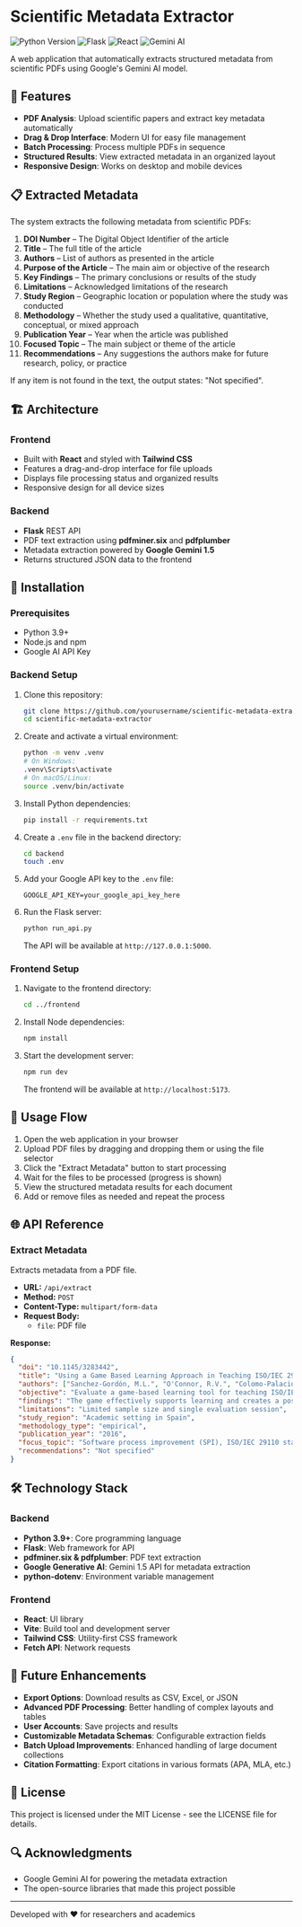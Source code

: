 # Scientific Metadata Extractor

![Python Version](https://img.shields.io/badge/Python-3.9+-blue.svg)
![Flask](https://img.shields.io/badge/Flask-3.1.1-green.svg)
![React](https://img.shields.io/badge/React-Latest-61dafb.svg)
![Gemini AI](https://img.shields.io/badge/Gemini%20AI-1.5-orange.svg)

A web application that automatically extracts structured metadata from scientific PDFs using Google's Gemini AI model.

## 🚀 Features

- **PDF Analysis**: Upload scientific papers and extract key metadata automatically
- **Drag & Drop Interface**: Modern UI for easy file management
- **Batch Processing**: Process multiple PDFs in sequence
- **Structured Results**: View extracted metadata in an organized layout
- **Responsive Design**: Works on desktop and mobile devices

## 📋 Extracted Metadata

The system extracts the following metadata from scientific PDFs:

1. **DOI Number** – The Digital Object Identifier of the article
2. **Title** – The full title of the article
3. **Authors** – List of authors as presented in the article
4. **Purpose of the Article** – The main aim or objective of the research
5. **Key Findings** – The primary conclusions or results of the study
6. **Limitations** – Acknowledged limitations of the research
7. **Study Region** – Geographic location or population where the study was conducted
8. **Methodology** – Whether the study used a qualitative, quantitative, conceptual, or mixed approach
9. **Publication Year** – Year when the article was published
10. **Focused Topic** – The main subject or theme of the article
11. **Recommendations** – Any suggestions the authors make for future research, policy, or practice

If any item is not found in the text, the output states: "Not specified".

## 🏗️ Architecture

### Frontend

- Built with **React** and styled with **Tailwind CSS**
- Features a drag-and-drop interface for file uploads
- Displays file processing status and organized results
- Responsive design for all device sizes

### Backend

- **Flask** REST API
- PDF text extraction using **pdfminer.six** and **pdfplumber**
- Metadata extraction powered by **Google Gemini 1.5**
- Returns structured JSON data to the frontend

## 🔧 Installation

### Prerequisites

- Python 3.9+
- Node.js and npm
- Google AI API Key

### Backend Setup

1. Clone this repository:
   ```bash
   git clone https://github.com/yourusername/scientific-metadata-extractor.git
   cd scientific-metadata-extractor
   ```

2. Create and activate a virtual environment:
   ```bash
   python -m venv .venv
   # On Windows:
   .venv\Scripts\activate
   # On macOS/Linux:
   source .venv/bin/activate
   ```

3. Install Python dependencies:
   ```bash
   pip install -r requirements.txt
   ```

4. Create a `.env` file in the backend directory:
   ```bash
   cd backend
   touch .env
   ```

5. Add your Google API key to the `.env` file:
   ```
   GOOGLE_API_KEY=your_google_api_key_here
   ```

6. Run the Flask server:
   ```bash
   python run_api.py
   ```
   The API will be available at `http://127.0.0.1:5000`.

### Frontend Setup

1. Navigate to the frontend directory:
   ```bash
   cd ../frontend
   ```

2. Install Node dependencies:
   ```bash
   npm install
   ```

3. Start the development server:
   ```bash
   npm run dev
   ```
   The frontend will be available at `http://localhost:5173`.

## 🔄 Usage Flow

1. Open the web application in your browser
2. Upload PDF files by dragging and dropping them or using the file selector
3. Click the "Extract Metadata" button to start processing
4. Wait for the files to be processed (progress is shown)
5. View the structured metadata results for each document
6. Add or remove files as needed and repeat the process

## 🌐 API Reference

### Extract Metadata

Extracts metadata from a PDF file.

- **URL:** `/api/extract`
- **Method:** `POST`
- **Content-Type:** `multipart/form-data`
- **Request Body:** 
  - `file`: PDF file

**Response:**
```json
{
  "doi": "10.1145/3283442",
  "title": "Using a Game Based Learning Approach in Teaching ISO/IEC 29110",
  "authors": ["Sanchez-Gordón, M.L.", "O'Connor, R.V.", "Colomo-Palacios, R."],
  "objective": "Evaluate a game-based learning tool for teaching ISO/IEC 29110 standard",
  "findings": "The game effectively supports learning and creates a positive experience",
  "limitations": "Limited sample size and single evaluation session",
  "study_region": "Academic setting in Spain",
  "methodology_type": "empirical",
  "publication_year": "2016",
  "focus_topic": "Software process improvement (SPI), ISO/IEC 29110 standard, Very Small Entities",
  "recommendations": "Not specified"
}
```

## 🛠️ Technology Stack

### Backend
- **Python 3.9+**: Core programming language
- **Flask**: Web framework for API
- **pdfminer.six & pdfplumber**: PDF text extraction
- **Google Generative AI**: Gemini 1.5 API for metadata extraction
- **python-dotenv**: Environment variable management

### Frontend
- **React**: UI library
- **Vite**: Build tool and development server
- **Tailwind CSS**: Utility-first CSS framework
- **Fetch API**: Network requests

## 🔮 Future Enhancements

- **Export Options**: Download results as CSV, Excel, or JSON
- **Advanced PDF Processing**: Better handling of complex layouts and tables
- **User Accounts**: Save projects and results
- **Customizable Metadata Schemas**: Configurable extraction fields
- **Batch Upload Improvements**: Enhanced handling of large document collections
- **Citation Formatting**: Export citations in various formats (APA, MLA, etc.)

## 📝 License

This project is licensed under the MIT License - see the LICENSE file for details.

## 🔍 Acknowledgments

- Google Gemini AI for powering the metadata extraction
- The open-source libraries that made this project possible

---

Developed with ❤️ for researchers and academics